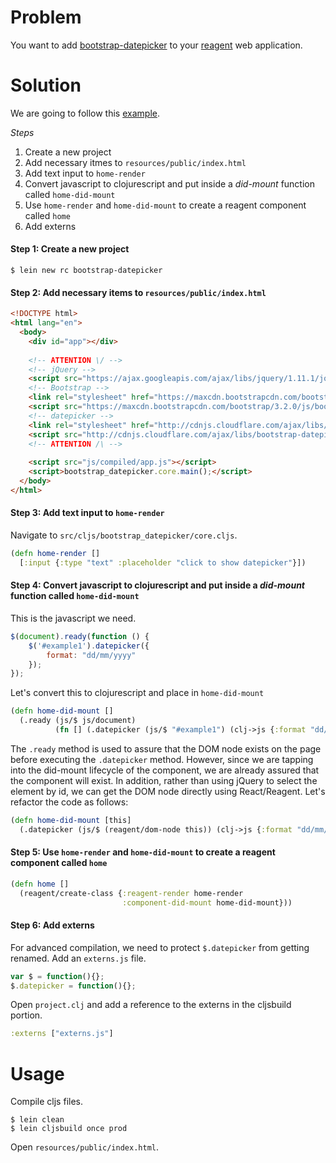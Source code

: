 # Problem

You want to add [bootstrap-datepicker](https://github.com/eternicode/bootstrap-datepicker) to your [reagent](https://github.com/reagent-project/reagent) web application.

# Solution

We are going to follow this [example](http://runnable.com/UmOlOZbXvZRqAABU/bootstrap-datepicker-example-text-input-with-specifying-date-format2).

*Steps*

1. Create a new project
2. Add necessary itmes to `resources/public/index.html`
3. Add text input to `home-render`
4. Convert javascript to clojurescript and put inside a *did-mount* function called `home-did-mount`
5. Use `home-render` and `home-did-mount` to create a reagent component called `home`
6. Add externs

#### Step 1: Create a new project

```
$ lein new rc bootstrap-datepicker
```

#### Step 2: Add necessary items to `resources/public/index.html`

```html
<!DOCTYPE html>
<html lang="en">
  <body>
    <div id="app"></div>
	
    <!-- ATTENTION \/ -->
    <!-- jQuery -->
    <script src="https://ajax.googleapis.com/ajax/libs/jquery/1.11.1/jquery.min.js"></script>
    <!-- Bootstrap -->
    <link rel="stylesheet" href="https://maxcdn.bootstrapcdn.com/bootstrap/3.2.0/css/bootstrap.min.css">
    <script src="https://maxcdn.bootstrapcdn.com/bootstrap/3.2.0/js/bootstrap.min.js"></script>
    <!-- datepicker -->
    <link rel="stylesheet" href="http://cdnjs.cloudflare.com/ajax/libs/bootstrap-datepicker/1.3.0/css/datepicker3.min.css">
    <script src="http://cdnjs.cloudflare.com/ajax/libs/bootstrap-datepicker/1.3.0/js/bootstrap-datepicker.min.js"></script>
    <!-- ATTENTION /\ -->
	
    <script src="js/compiled/app.js"></script>
    <script>bootstrap_datepicker.core.main();</script>
  </body>
</html>
```

#### Step 3: Add text input to `home-render`

Navigate to `src/cljs/bootstrap_datepicker/core.cljs`. 

```clojure
(defn home-render []
  [:input {:type "text" :placeholder "click to show datepicker"}])
```

#### Step 4: Convert javascript to clojurescript and put inside a *did-mount* function called `home-did-mount`

This is the javascript we need.

```javascript
$(document).ready(function () {
    $('#example1').datepicker({
        format: "dd/mm/yyyy"
    });
});
```

Let's convert this to clojurescript and place in `home-did-mount`

```clojure
(defn home-did-mount []
  (.ready (js/$ js/document) 
          (fn [] (.datepicker (js/$ "#example1") (clj->js {:format "dd/mm/yyyy"})))))
```

The `.ready` method is used to assure that the DOM node exists on the page before executing the `.datepicker` method. However, since we are tapping into the did-mount lifecycle of the component, we are already assured that the component will exist. In addition, rather than using jQuery to select the element by id, we can get the DOM node directly using React/Reagent.  Let's refactor the code as follows:

```clojure
(defn home-did-mount [this]
  (.datepicker (js/$ (reagent/dom-node this)) (clj->js {:format "dd/mm/yyyy"})))
```

#### Step 5: Use `home-render` and `home-did-mount` to create a reagent component called `home`

```clojure
(defn home []
  (reagent/create-class {:reagent-render home-render
                         :component-did-mount home-did-mount}))
```

#### Step 6: Add externs

For advanced compilation, we need to protect `$.datepicker` from getting renamed. Add an `externs.js` file.

```js
var $ = function(){};
$.datepicker = function(){};
```

Open `project.clj` and add a reference to the externs in the cljsbuild portion.

```clojure
:externs ["externs.js"]
```

# Usage

Compile cljs files.

```
$ lein clean
$ lein cljsbuild once prod
```

Open `resources/public/index.html`.
